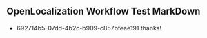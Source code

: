 ## OpenLocalization Workflow Test MarkDown
* 692714b5-07dd-4b2c-b909-c857bfeae191 
thanks!<!--HONumber=Mar16_HO2-->
